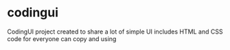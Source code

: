 # codingui
CodingUI project created to share a lot of simple UI includes HTML and CSS code for everyone can copy and using
